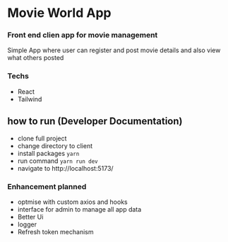 # Movie World App


### Front end clien app for movie management

Simple App where user can register and post movie details and also view what others posted

### Techs

- React
- Tailwind

## how to run  (Developer Documentation)

- clone full project
- change directory to client
- install packages ```yarn```
- run command ```yarn run dev```
- navigate to http://localhost:5173/


### Enhancement planned

- optmise with custom axios and hooks
- interface for admin to manage all app data
- Better Ui
- logger
- Refresh token mechanism